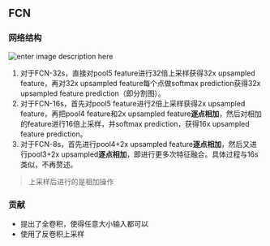 
## FCN  
### 网络结构     

![enter image description here](https://lh3.googleusercontent.com/6VjKgbGTSea806JCBY-IfqOaSdCxzdmtBU9Cpf0rGIhfm_cotyLFcKaXdmKAv4CjP-b7cHhZyIu4)    
1.  对于FCN-32s，直接对pool5 feature进行32倍上采样获得32x upsampled feature，再对32x upsampled feature每个点做softmax prediction获得32x upsampled feature prediction（即分割图）。
2.  对于FCN-16s，首先对pool5 feature进行2倍上采样获得2x upsampled feature，再把pool4 feature和2x upsampled feature**逐点相加**，然后对相加的feature进行16倍上采样，并softmax prediction，获得16x upsampled feature prediction。
3.  对于FCN-8s，首先进行pool4+2x upsampled feature**逐点相加**，然后又进行pool3+2x upsampled**逐点相加**，即进行更多次特征融合。具体过程与16s类似，不再赘述。   
> 上采样后进行的是相加操作
### 贡献  
- 提出了全卷积，使得任意大小输入都可以   
- 使用了反卷积上采样
<!--stackedit_data:
eyJoaXN0b3J5IjpbLTY4MTgxNTMzMSwxODE0MDAxMjI4LDEzNz
k5NjU2MDMsODE4MTIzMjg3XX0=
-->